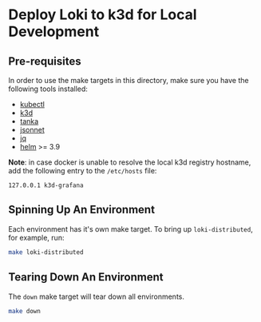 # Deploy Loki to k3d for Local Development

## Pre-requisites 

In order to use the make targets in this directory, make sure you have the following tools installed:
* [kubectl](https://kubernetes.io/docs/tasks/tools/)
* [k3d](https://k3d.io/v4.4.8/)
* [tanka](https://github.com/grafana/tanka)
* [jsonnet](https://jsonnet.org/)
* [jq](https://stedolan.github.io/jq/)
* [helm](https://helm.sh/docs/intro/install/) >= 3.9

**Note**: in case docker is unable to resolve the local k3d registry hostname, add the following entry to the `/etc/hosts` file:
```
127.0.0.1 k3d-grafana
```

## Spinning Up An Environment

Each environment has it's own make target. To bring up `loki-distributed`, for example, run:

```bash
make loki-distributed
```

## Tearing Down An Environment

The `down` make target will tear down all environments.

```bash
make down
```
